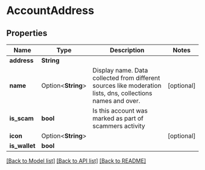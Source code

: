 # AccountAddress

## Properties

Name | Type | Description | Notes
------------ | ------------- | ------------- | -------------
**address** | **String** |  | 
**name** | Option<**String**> | Display name. Data collected from different sources like moderation lists, dns, collections names and over. | [optional]
**is_scam** | **bool** | Is this account was marked as part of scammers activity | 
**icon** | Option<**String**> |  | [optional]
**is_wallet** | **bool** |  | 

[[Back to Model list]](../README.md#documentation-for-models) [[Back to API list]](../README.md#documentation-for-api-endpoints) [[Back to README]](../README.md)


